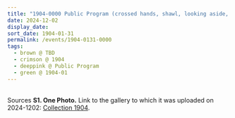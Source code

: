 ```yaml
---
title: "1904-0000 Public Program (crossed hands, shawl, looking aside, BW, mike; Photo, light, flowers, wall)"
date: 2024-12-02
display_date: 
sort_date: 1904-01-31
permalink: /events/1904-0131-0000
tags:
  - brown @ TBD
  - crimson @ 1904
  - deeppink @ Public Program
  - green @ 1904-01 
---
```


<br>

<wave-list>
  <list-title color="DarkSeaGreen" width="40">Sources</list-title>
  <list-item color="BlanchedAlmond"  width="280"><b>S1. One Photo.</b> Link to the gallery to which it was uploaded on 2024-1202: <a href="https://eternalmoments.smugmug.com/Collections/Yogi-Mahajan-Collection/1904/">Collection 1904</a>.</list-item>
</wave-list>

<div style="text-align: center"><img src="" /></div>